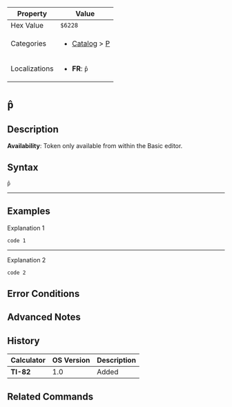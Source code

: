 | Property      | Value |
|---------------|-------|
| Hex Value     | `$6228`|
| Categories    | <ul><li>[Catalog](<../categories/Catalog.md>) > [P](<../categories/Catalog.md#P>)</li></ul> |
| Localizations | <ul><li><b>FR</b>: `p̂`</li></ul> |

# `p̂`

## Description



<b>Availability</b>: Token only available from within the Basic editor.

## Syntax
`p̂`

<hr>

## Examples

Explanation 1
```ti-basic
code 1
```
---
Explanation 2
```ti-basic
code 2
```

## Error Conditions


## Advanced Notes


## History
| Calculator | OS Version | Description |
|------------|------------|-------------|
| <b>TI-82</b> | 1.0 | Added

## Related Commands

    